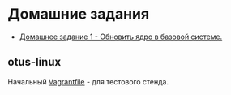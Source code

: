 # Домашние задания
* [Домашнее задание 1 -  Обновить ядро в базовой системе.](docs/manual_kernel_update.md) 


## otus-linux

Начальный [Vagrantfile](Vagrantfile) - для тестового стенда.
